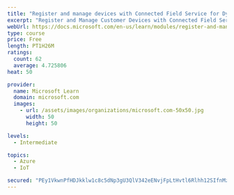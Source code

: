 ```yaml
---
title: "Register and manage devices with Connected Field Service for Dynamics 365 and Azure IoT"
excerpt: "Register and Manage Customer Devices with Connected Field Service."
webUrl: https://docs.microsoft.com/en-us/learn/modules/register-and-manage-customer-devices-with-connected-field-service/
type: course
price: Free
length: PT1H26M
ratings:
  count: 62
  average: 4.725806
heat: 50

provider:
  name: Microsoft Learn
  domain: microsoft.com
  images:
    - url: /assets/images/organizations/microsoft.com-50x50.jpg
      width: 50
      height: 50

levels:
  - Intermediate

topics:
  - Azure
  - IoT

secured: "PEy1VkwnPfHDJkklw1c8c5dNp3gU3QlV342eENvjFpLtHvtl6Rlhh12SIfnMzuDjIA+NrivDmAb3LAMiz20JjaxzFPfQfL7IDOl9wsQ9LkZLobM5sOSIAt7uoEUZy++I9Ku9PjF0QqM9v6x6bDVjB7btLPkgU/agEsQnXI+YPF0A0LhxHsJmZE3MRbId1qJQLTtM+9E8gC7IlhbyevjEXI3EkvPJ/Fovd+VqVKzwcwVIBTm/rOFPjkQ9rOLJMHaQx0WNfHX+cILdlneY8HstBEMhpe6Hx8QNS4rUP+1M6kbKzxo3n9qGCpDShPLtjpf4cpFC/KCthN+algxxD+92kGkPWZGt2vnoXHJEMiI3PMStQkKSg8hVD9Dp1aAE/Huxs6lAueGNPe0NDb0rDzTwveE9kdoSGNre3XAKjaQknAc=;6LipGUc9PFvNd/w01ztxxQ=="
---
```


